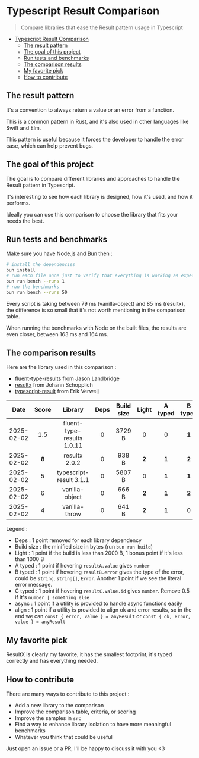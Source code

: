 # Typescript Result Comparison

> Compare libraries that ease the Result pattern usage in Typescript

- [Typescript Result Comparison](#typescript-result-comparison)
  - [The result pattern](#the-result-pattern)
  - [The goal of this project](#the-goal-of-this-project)
  - [Run tests and benchmarks](#run-tests-and-benchmarks)
  - [The comparison results](#the-comparison-results)
  - [My favorite pick](#my-favorite-pick)
  - [How to contribute](#how-to-contribute)

## The result pattern

It's a convention to always return a value or an error from a function.

This is a common pattern in Rust, and it's also used in other languages like Swift and Elm.

This pattern is useful because it forces the developer to handle the error case, which can help prevent bugs.

## The goal of this project

The goal is to compare different libraries and approaches to handle the Result pattern in Typescript.

It's interesting to see how each library is designed, how it's used, and how it performs.

Ideally you can use this comparison to choose the library that fits your needs the best.

## Run tests and benchmarks

Make sure you have Node.js and [Bun](bun.sh) then :

```bash
# install the dependencies
bun install
# run each file once just to verify that everything is working as expected
bun run bench --runs 1
# run the benchmarks
bun run bench --runs 50
```

Every script is taking between 79 ms (vanilla-object) and 85 ms (resultx), the difference is so small that it's not worth mentioning in the comparison table.

When running the benchmarks with Node on the built files, the results are even closer, between 163 ms and 164 ms.

## The comparison results

Here are the library used in this comparison :

- [fluent-type-results](https://github.com/JasonLandbridge/FluentTypeResults) from Jason Landbridge
- [resultx](https://github.com/johannschopplich/resultx) from Johann Schopplich
- [typescript-result](https://github.com/everweij/typescript-result) from Erik Verweij

| Date       | Score |          Library           | Deps  | Build size | Light | A typed | B typed | C typed | Async | Align |
| ---------- | :---: | :------------------------: | :---: | :--------: | :---: | :-----: | :-----: | :-----: | :---: | :---: |
| 2025-02-02 |  1.5  | fluent-type-results 1.0.11 |   0   |   3729 B   |   0   |    0    |  **1**  |   0.5   |   0   |   0   |
| 2025-02-02 | **8** |       resultx 2.0.2        |   0   |   938 B    | **2** |  **1**  |  **2**  |  **1**  | **1** | **1** |
| 2025-02-02 |   5   |  typescript-result 3.1.1   |   0   |   5807 B   |   0   |  **1**  |  **1**  |  **1**  | **1** | **1** |
| 2025-02-02 |   6   |       vanilla-object       |   0   |   666 B    | **2** |  **1**  |  **2**  |  **1**  |   0   |   0   |
| 2025-02-02 |   4   |       vanilla-throw        |   0   |   641 B    | **2** |  **1**  |    0    |  **1**  |   0   |   0   |

Legend :

- Deps : 1 point removed for each library dependency
- Build size : the minified size in bytes (run  `bun run build`)
- Light : 1 point if the build is less than 2000 B, 1 bonus point if it's less than 1000 B
- A typed : 1 point if hovering `resultA.value` gives `number`
- B typed : 1 point if hovering `resultB.error` gives the type of the error, could be `string`, `string[]`, `Error`. Another 1 point if we see the literal error message.
- C typed : 1 point if hovering `resultC.value.id` gives `number`. Remove 0.5 if it's `number | something else`
- async :  1 point if a utility is provided to handle async functions easily
- align : 1 point if a utility is provided to align ok and error results, so in the end we can `const { error, value } = anyResult` or `const { ok, error, value } = anyResult`

## My favorite pick

ResultX is clearly my favorite, it has the smallest footprint, it's typed correctly and has everything needed.

## How to contribute

There are many ways to contribute to this project :

- Add a new library to the comparison
- Improve the comparison table, criteria, or scoring
- Improve the samples in `src`
- Find a way to enhance library isolation to have more meaningful benchmarks
- Whatever you think that could be useful

Just open an issue or a PR, I'll be happy to discuss it with you <3
